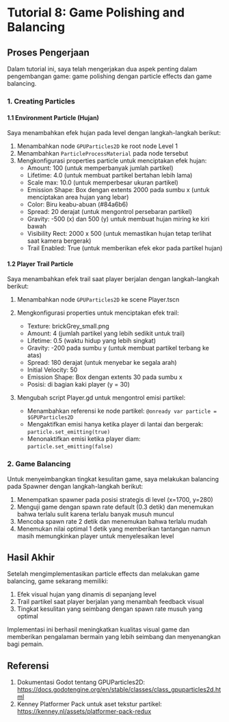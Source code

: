 # Tutorial 8: Game Polishing and Balancing

## Proses Pengerjaan

Dalam tutorial ini, saya telah mengerjakan dua aspek penting dalam pengembangan game: game polishing dengan particle effects dan game balancing.

### 1. Creating Particles

#### 1.1 Environment Particle (Hujan)

Saya menambahkan efek hujan pada level dengan langkah-langkah berikut:

1. Menambahkan node `GPUParticles2D` ke root node Level 1
2. Menambahkan `ParticleProcessMaterial` pada node tersebut
3. Mengkonfigurasi properties particle untuk menciptakan efek hujan:
   - Amount: 100 (untuk memperbanyak jumlah partikel)
   - Lifetime: 4.0 (untuk membuat partikel bertahan lebih lama)
   - Scale max: 10.0 (untuk memperbesar ukuran partikel)
   - Emission Shape: Box dengan extents 2000 pada sumbu x (untuk menciptakan area hujan yang lebar)
   - Color: Biru keabu-abuan (#84a6b6)
   - Spread: 20 derajat (untuk mengontrol persebaran partikel)
   - Gravity: -500 (x) dan 500 (y) untuk membuat hujan miring ke kiri bawah
   - Visibility Rect: 2000 x 500 (untuk memastikan hujan tetap terlihat saat kamera bergerak)
   - Trail Enabled: True (untuk memberikan efek ekor pada partikel hujan)

#### 1.2 Player Trail Particle

Saya menambahkan efek trail saat player berjalan dengan langkah-langkah berikut:

1. Menambahkan node `GPUParticles2D` ke scene Player.tscn
2. Mengkonfigurasi properties untuk menciptakan efek trail:
   - Texture: brickGrey_small.png
   - Amount: 4 (jumlah partikel yang lebih sedikit untuk trail)
   - Lifetime: 0.5 (waktu hidup yang lebih singkat)
   - Gravity: -200 pada sumbu y (untuk membuat partikel terbang ke atas)
   - Spread: 180 derajat (untuk menyebar ke segala arah)
   - Initial Velocity: 50
   - Emission Shape: Box dengan extents 30 pada sumbu x
   - Posisi: di bagian kaki player (y = 30)

3. Mengubah script Player.gd untuk mengontrol emisi partikel:
   - Menambahkan referensi ke node partikel: `@onready var particle = $GPUParticles2D`
   - Mengaktifkan emisi hanya ketika player di lantai dan bergerak: `particle.set_emitting(true)`
   - Menonaktifkan emisi ketika player diam: `particle.set_emitting(false)`

### 2. Game Balancing

Untuk menyeimbangkan tingkat kesulitan game, saya melakukan balancing pada Spawner dengan langkah-langkah berikut:

1. Menempatkan spawner pada posisi strategis di level (x=1700, y=280)
2. Menguji game dengan spawn rate default (0.3 detik) dan menemukan bahwa terlalu sulit karena terlalu banyak musuh muncul
3. Mencoba spawn rate 2 detik dan menemukan bahwa terlalu mudah
4. Menemukan nilai optimal 1 detik yang memberikan tantangan namun masih memungkinkan player untuk menyelesaikan level

## Hasil Akhir

Setelah mengimplementasikan particle effects dan melakukan game balancing, game sekarang memiliki:

1. Efek visual hujan yang dinamis di sepanjang level
2. Trail partikel saat player berjalan yang menambah feedback visual
3. Tingkat kesulitan yang seimbang dengan spawn rate musuh yang optimal

Implementasi ini berhasil meningkatkan kualitas visual game dan memberikan pengalaman bermain yang lebih seimbang dan menyenangkan bagi pemain.

## Referensi

1. Dokumentasi Godot tentang GPUParticles2D: https://docs.godotengine.org/en/stable/classes/class_gpuparticles2d.html
2. Kenney Platformer Pack untuk aset tekstur partikel: https://kenney.nl/assets/platformer-pack-redux
